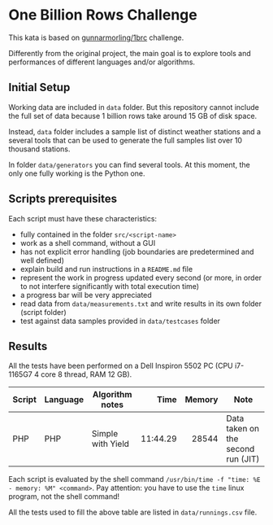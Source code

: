 # One Billion Rows Challenge

This kata is based on [gunnarmorling/1brc](https://github.com/gunnarmorling/1brc) challenge.

Differently from the original project, the main goal is to explore tools and performances of different languages and/or
algorithms.

## Initial Setup

Working data are included in `data` folder. But this repository cannot include the full set of data because 1 billion
rows take around 15 GB of disk space.

Instead, `data` folder includes a sample list of distinct weather stations and a several tools that can be used to
generate the full samples list over 10 thousand stations.

In folder `data/generators` you can find several tools. At this moment, the only one fully working is the Python one.

## Scripts prerequisites

Each script must have these characteristics:

* fully contained in the folder `src/<script-name>`
* work as a shell command, without a GUI
* has not explicit error handling (job boundaries are predetermined and well defined)
* explain build and run instructions in a `README.md` file
* represent the work in progress updated every second (or more, in order to not interfere significantly with total
  execution time)
* a progress bar will be very appreciated
* read data from `data/measurements.txt` and write results in its own folder (script folder)
* test against data samples provided in `data/testcases` folder

## Results

All the tests have been performed on a Dell Inspiron 5502 PC (CPU i7-1165G7 4 core 8 thread, RAM 12 GB).

| Script | Language | Algorithm notes   |     Time | Memory | Note                               |
|--------|----------|-------------------|---------:|-------:|------------------------------------|
| PHP    | PHP      | Simple with Yield | 11:44.29 |  28544 | Data taken on the second run (JIT) |

Each script is evaluated by the shell command `/usr/bin/time -f "time: %E - memory: %M" <command>`. Pay attention: you
have to use the `time` linux program, not the shell command!

All the tests used to fill the above table are listed in `data/runnings.csv` file.

